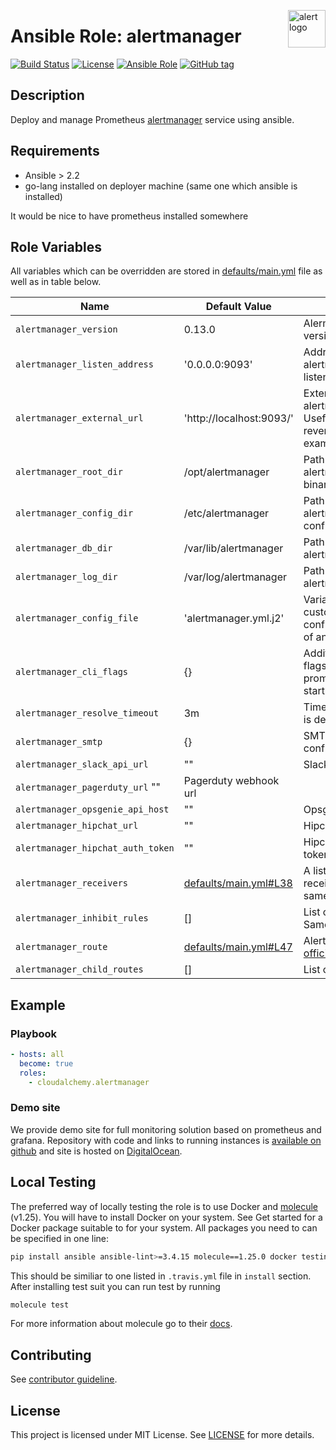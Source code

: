 <p><img src="https://upload.wikimedia.org/wikipedia/commons/thumb/1/1d/Human-dialog-warning.svg/2000px-Human-dialog-warning.svg.png" alt="alert logo" title="alert" align="right" height="60" /></p>

# Ansible Role: alertmanager

[![Build Status](https://travis-ci.org/cloudalchemy/ansible-alertmanager.svg?branch=master)](https://travis-ci.org/cloudalchemy/ansible-alertmanager)
[![License](https://img.shields.io/badge/license-MIT%20License-brightgreen.svg)](https://opensource.org/licenses/MIT)
[![Ansible Role](https://img.shields.io/badge/ansible%20role-cloudalchemy.alertmanager-blue.svg)](https://galaxy.ansible.com/cloudalchemy/alertmanager/)
[![GitHub tag](https://img.shields.io/github/tag/cloudalchemy/ansible-alertmanager.svg)](https://github.com/cloudalchemy/ansible-alertmanager/tags)

## Description

Deploy and manage Prometheus [alertmanager](https://github.com/prometheus/alertmanager) service using ansible.

## Requirements

- Ansible > 2.2
- go-lang installed on deployer machine (same one which ansible is installed)

It would be nice to have prometheus installed somewhere

## Role Variables

All variables which can be overridden are stored in [defaults/main.yml](defaults/main.yml) file as well as in table below.

| Name           | Default Value | Description                        |
| -------------- | ------------- | -----------------------------------|
| `alertmanager_version` | 0.13.0 | Alermanager package version |
| `alertmanager_listen_address` | '0.0.0.0:9093' | Address on which alertmanager will be listening |
| `alertmanager_external_url` | 'http://localhost:9093/' | External address on which alertmanager is available. Useful when behind reverse proxy. Ex. example.org/alertmanager |
| `alertmanager_root_dir` | /opt/alertmanager | Path to directory with alertmanager and amtool binaries |
| `alertmanager_config_dir` | /etc/alertmanager | Path to directory with alertmanager configuration |
| `alertmanager_db_dir` | /var/lib/alertmanager | Path to directory with alertmanager database |
| `alertmanager_log_dir` | /var/log/alertmanager | Path to directory with alertmanager logs |
| `alertmanager_config_file` | 'alertmanager.yml.j2' | Variable used to provide custom alertmanager configuration file in form of ansible template |
| `alertmanager_cli_flags` | {} | Additional configuration flags passed to prometheus binary at startup |
| `alertmanager_resolve_timeout` | 3m | Time after which an alert is declared resolved |
| `alertmanager_smtp` | {} | SMTP (email) configuration |
| `alertmanager_slack_api_url` | "" | Slack webhook url |
| `alertmanager_pagerduty_url`  "" | Pagerduty webhook url |
| `alertmanager_opsgenie_api_host` | "" | Opsgenie webhook url |
| `alertmanager_hipchat_url` | "" | Hipchat webhook url |
| `alertmanager_hipchat_auth_token` | "" | Hipchat authentication token |
| `alertmanager_receivers` | [defaults/main.yml#L38](defaults/main.yml#L38) | A list of notification receivers. Configuration same as in [official docs](https://prometheus.io/docs/alerting/configuration/#<receiver>) |
| `alertmanager_inhibit_rules` | [] | List of inhibition rules. Same as in [official docs](https://prometheus.io/docs/alerting/configuration/#inhibit_rule) |
| `alertmanager_route` | [defaults/main.yml#L47](defaults/main.yml#L47) | Alert routing. More in [official docs](https://prometheus.io/docs/alerting/configuration/#<route>) |
| `alertmanager_child_routes` | [] | List of child routes. |

## Example

### Playbook

```yaml
- hosts: all
  become: true
  roles:
    - cloudalchemy.alertmanager
```

### Demo site

We provide demo site for full monitoring solution based on prometheus and grafana. Repository with code and links to running instances is [available on github](https://github.com/cloudalchemy/demo-site) and site is hosted on [DigitalOcean](https://digitalocean.com).

## Local Testing

The preferred way of locally testing the role is to use Docker and [molecule](https://github.com/metacloud/molecule) (v1.25). You will have to install Docker on your system. See Get started for a Docker package suitable to for your system.
All packages you need to can be specified in one line:
```sh
pip install ansible ansible-lint>=3.4.15 molecule==1.25.0 docker testinfra>=1.7.0
```
This should be similiar to one listed in `.travis.yml` file in `install` section. 
After installing test suit you can run test by running
```sh
molecule test
```
For more information about molecule go to their [docs](http://molecule.readthedocs.io/en/stable-1.25/).

## Contributing

See [contributor guideline](CONTRIBUTING.md).

## License

This project is licensed under MIT License. See [LICENSE](/LICENSE) for more details.
